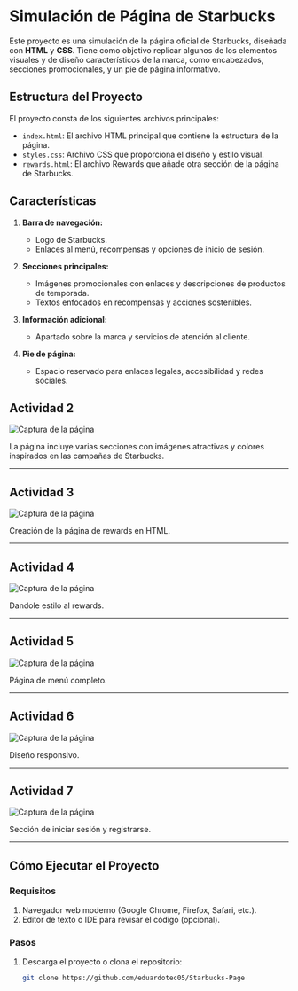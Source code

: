 # Simulación de Página de Starbucks

Este proyecto es una simulación de la página oficial de Starbucks, diseñada con **HTML** y **CSS**. Tiene como objetivo replicar algunos de los elementos visuales y de diseño característicos de la marca, como encabezados, secciones promocionales, y un pie de página informativo.

## Estructura del Proyecto

El proyecto consta de los siguientes archivos principales:

- `index.html`: El archivo HTML principal que contiene la estructura de la página.
- `styles.css`: Archivo CSS que proporciona el diseño y estilo visual.
- `rewards.html`: El archivo Rewards que añade otra sección de la página de Starbucks.

## Características

1. **Barra de navegación:**
   - Logo de Starbucks.
   - Enlaces al menú, recompensas y opciones de inicio de sesión.
   
2. **Secciones principales:**
   - Imágenes promocionales con enlaces y descripciones de productos de temporada.
   - Textos enfocados en recompensas y acciones sostenibles.
   
3. **Información adicional:**
   - Apartado sobre la marca y servicios de atención al cliente.
   
4. **Pie de página:**
   - Espacio reservado para enlaces legales, accesibilidad y redes sociales.

## Actividad 2
![Captura de la página](https://i.postimg.cc/P5GjNnmK/Captura-de-pantalla-2024-11-28-005308.png)

La página incluye varias secciones con imágenes atractivas y colores inspirados en las campañas de Starbucks. 

---
## Actividad 3
![Captura de la página](https://i.postimg.cc/XvB1XcTF/image.png)

Creación de la página de rewards en HTML. 

---
## Actividad 4
![Captura de la página](https://i.postimg.cc/BQNVzvT8/image.png)

Dandole estilo al rewards.

---
## Actividad 5
![Captura de la página](https://i.postimg.cc/qv8L5yyy/image.png)

Página de menú completo.

---
## Actividad 6
![Captura de la página](https://i.postimg.cc/W1XnVjY1/image.png)

Diseño responsivo.

---
## Actividad 7
![Captura de la página](https://i.postimg.cc/nV204czF/image.png)

Sección de iniciar sesión y registrarse.

---
## Cómo Ejecutar el Proyecto

### Requisitos

1. Navegador web moderno (Google Chrome, Firefox, Safari, etc.).
2. Editor de texto o IDE para revisar el código (opcional).

### Pasos

1. Descarga el proyecto o clona el repositorio:
   ```bash
   git clone https://github.com/eduardotec05/Starbucks-Page
